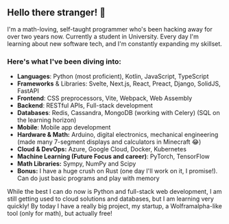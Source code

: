 ## Hello there stranger! :wave:
I'm a math-loving, self-taught programmer who's been hacking away for over two years now. Currently a student in University. Every day I'm learning about new software tech, and I'm constantly expanding my skillset.
### Here's what I've been diving into:
- **Languages**: Python (most proficient), Kotlin, JavaScript, TypeScript
- **Frameworks** & Libraries: Svelte, Next.js, React, Preact, Django, SolidJS, FastAPI
- **Frontend**: CSS preprocessors, Vite, Webpack, Web Assembly
- **Backend**: RESTful APIs, Full-stack development
- **Databases**: Redis, Cassandra, MongoDB (working with Celery) (SQL on the learning horizon)
- **Mobile**: Mobile app development
- **Hardware & Math:** Arduino, digital electronics, mechanical engineering (made many 7-segment displays and calculators in Minecraft :joy:)
- **Cloud & DevOps:** Azure, Google Cloud, Docker, Kubernetes
- **Machine Learning (Future Focus and career)**: PyTorch, TensorFlow
- **Math Libraries:** Sympy, NumPy and Scipy
- **Bonus:** I have a huge crush on Rust (one day I'll work on it, I promise!). Can do just basic programs and play with memory

While the best I can do now is Python and full-stack web development, I am still getting used to cloud solutions and databases, but I am learning very quickly!
By today I have a really big project, my startup, a Wolframalpha-like tool (only for math), but actually free!